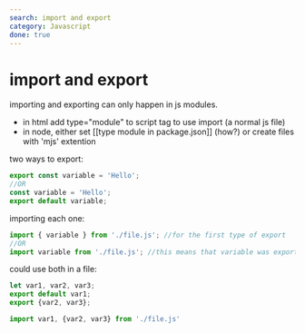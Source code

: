 ```yaml
---
search: import and export
category: Javascript
done: true
---
```


# import and export
importing and exporting can only happen in js modules. 
- in html add type="module" to script tag to use import (a normal js file)
- in node, either set [[type module in package.json]] (how?) or create files with 'mjs' extention


two ways to export:
```js
export const variable = 'Hello';
//OR
const variable = 'Hello';
export default variable;
```

importing each one:
```js
import { variable } from './file.js'; //for the first type of export
//OR
import variable from './file.js'; //this means that variable was exported as default
```

could use both in a file:
```js
let var1, var2, var3;
export default var1;
export {var2, var3};
```
```js
import var1, {var2, var3} from './file.js'
```